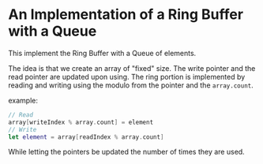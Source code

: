 #  An Implementation of a Ring Buffer with a Queue

This implement the Ring Buffer with a Queue of elements.

The idea is that we create an array of "fixed" size.
The write pointer and the read pointer are updated upon using.
The ring portion is implemented by reading and writing using the modulo from the pointer and the `array.count`.

example:

```swift
// Read
array[writeIndex % array.count] = element
// Write
let element = array[readIndex % array.count]
```

While letting the pointers be updated the number of times they are used.
